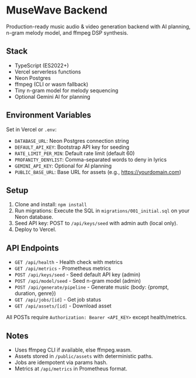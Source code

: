 # MuseWave Backend

Production-ready music audio & video generation backend with AI planning, n-gram melody model, and ffmpeg DSP synthesis.

## Stack
- TypeScript (ES2022+)
- Vercel serverless functions
- Neon Postgres
- ffmpeg (CLI or wasm fallback)
- Tiny n-gram model for melody sequencing
- Optional Gemini AI for planning

## Environment Variables
Set in Vercel or `.env`:
- `DATABASE_URL`: Neon Postgres connection string
- `DEFAULT_API_KEY`: Bootstrap API key for seeding
- `RATE_LIMIT_PER_MIN`: Default rate limit (default 60)
- `PROFANITY_DENYLIST`: Comma-separated words to deny in lyrics
- `GEMINI_API_KEY`: Optional for AI planning
- `PUBLIC_BASE_URL`: Base URL for assets (e.g., https://yourdomain.com)

## Setup
1. Clone and install: `npm install`
2. Run migrations: Execute the SQL in `migrations/001_initial.sql` on your Neon database.
3. Seed API key: POST to `/api/keys/seed` with admin auth (local only).
4. Deploy to Vercel.

## API Endpoints
- `GET /api/health` - Health check with metrics
- `GET /api/metrics` - Prometheus metrics
- `POST /api/keys/seed` - Seed default API key (admin)
- `POST /api/model/seed` - Seed n-gram model (admin)
- `POST /api/generate/pipeline` - Generate music (body: {prompt, duration, genre})
- `GET /api/jobs/[id]` - Get job status
- `GET /api/assets/[id]` - Download asset

All POSTs require `Authorization: Bearer <API_KEY>` except health/metrics.

## Notes
- Uses ffmpeg CLI if available, else ffmpeg.wasm.
- Assets stored in `/public/assets` with deterministic paths.
- Jobs are idempotent via params hash.
- Metrics at `/api/metrics` in Prometheus format.